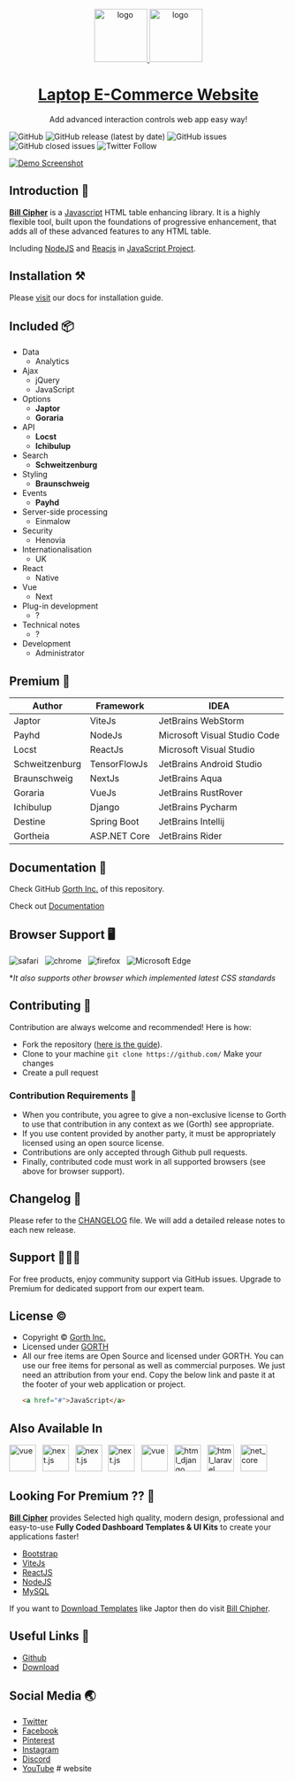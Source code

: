 <p align="center">
   <a href="#" target="_blank">
      <img src="https://upload.wikimedia.org/wikipedia/commons/thumb/d/db/Npm-logo.svg/540px-Npm-logo.svg.png" alt="logo" width="96px" height="auto">
   </a>
   <a href="#" target="_blank">
      <img src="https://upload.wikimedia.org/wikipedia/commons/thumb/1/11/Yarn-logo-kitten.svg/2560px-Yarn-logo-kitten.svg.png" alt="logo" width="96px" height="auto">
   </a>
</p>

<h1 align="center">
   <a href="#" target="_blank" align="center">
        Laptop E-Commerce Website
   </a>
</h1>

<p align="center">Add advanced interaction controls web app easy way!</p>

![GitHub](https://img.shields.io/github/license/goraria/datatables) ![GitHub release (latest by date)](https://img.shields.io/github/v/release/goraria/datatables) ![GitHub issues](https://img.shields.io/github/issues/goraria/datatables) ![GitHub closed issues](https://img.shields.io/github/issues-closed/goraria/datatables) ![Twitter Follow](https://img.shields.io/twitter/follow/Gortheia?style=social)

[![Demo Screenshot](https://www.jetbrains.com/ides/img/bg_header_mobile.jpg)](#)

## Introduction 🚀

[**Bill Cipher**](#) is a [Javascript](#) HTML table enhancing library. It is a highly flexible tool, built upon the foundations of progressive enhancement, that adds all of these advanced features to any HTML table.

Including [NodeJS](#) and [Reacjs](#) in [JavaScript Project](#).

## Installation ⚒️

Please [visit](#) our docs for installation guide.

## Included 📦

- Data
  - Analytics
- Ajax
  - jQuery
  - JavaScript
- Options
  - **Japtor**
  - **Goraria**
- API
  - **Locst**
  - **Ichibulup**
- Search
  - **Schweitzenburg**
- Styling
  - **Braunschweig**
- Events
  - **Payhd**
- Server-side processing
  - Einmalow
- Security
  - Henovia
- Internationalisation
  - UK
- React
  - Native
- Vue
  - Next
- Plug-in development
  - ?
- Technical notes
  - ?
- Development
  - Administrator

## Premium 💎

| Author         | Framework    | IDEA                         |
|----------------|--------------|------------------------------|
| Japtor         | ViteJs       | JetBrains WebStorm           |
| Payhd          | NodeJs       | Microsoft Visual Studio Code |
| Locst          | ReactJs      | Microsoft Visual Studio      |
| Schweitzenburg | TensorFlowJs | JetBrains Android Studio     |
| Braunschweig   | NextJs       | JetBrains Aqua               |
| Goraria        | VueJs        | JetBrains RustRover          |
| Ichibulup      | Django       | JetBrains Pycharm            |
| Destine        | Spring Boot  | JetBrains Intellij           |
| Gortheia       | ASP.NET Core | JetBrains Rider              |

## Documentation 📜

Check GitHub [Gorth Inc.](#) of this repository.

Check out [Documentation](#)

## Browser Support 🖥️

![safari](https://github.com/nuxt/nuxt/assets/47495003/8ecbb395-78fb-40fb-bb59-7301bf8a7e5d)
&nbsp;&nbsp;![chrome](https://github.com/nuxt/nuxt/assets/47495003/bbb6d7b0-2db6-4af4-abdc-a73de71dd287)
&nbsp;&nbsp;![firefox](https://github.com/nuxt/nuxt/assets/47495003/bca1f2d0-d597-453b-8525-5c94e36bfc33)
&nbsp;&nbsp;![Microsoft Edge](https://github.com/nuxt/nuxt/assets/47495003/f945821b-0cbd-464d-8103-824d4d5c4e9a)

\*_It also supports other browser which implemented latest CSS standards_

## Contributing 🦸

Contribution are always welcome and recommended! Here is how:

- Fork the repository ([here is the guide](#)).
- Clone to your machine `git clone https://github.com/` Make your changes
- Create a pull request

### Contribution Requirements 🧰

- When you contribute, you agree to give a non-exclusive license to Gorth to use that contribution in any context as we (Gorth) see appropriate.
- If you use content provided by another party, it must be appropriately licensed using an open source license.
- Contributions are only accepted through Github pull requests.
- Finally, contributed code must work in all supported browsers (see above for browser support).

## Changelog 📆

Please refer to the [CHANGELOG](#) file. We will add a detailed release notes to each new release.

## Support 🧑🏻‍💻

For free products, enjoy community support via GitHub issues. Upgrade to Premium for dedicated support from our expert team.

## License &copy;

- Copyright © [Gorth Inc.](#)
- Licensed under [GORTH](#)
- All our free items are Open Source and licensed under GORTH. You can use our free items for personal as well as commercial purposes. We just need an attribution from your end. Copy the below link and paste it at the footer of your web application or project.
  ```html
  <a href="#">JavaScript</a>
  ```

## Also Available In

<p>
   <a href="#" target="_blank"><picture><source width="auto" height="48px" media="(prefers-color-scheme: dark)" srcset="https://api.iconify.design/logos:vitejs.svg"><source width="auto" height="48px" media="(prefers-color-scheme: light)" srcset=""><img width="auto" height="48px" alt="vue" src=""></picture></img></a>&nbsp;&nbsp;
   <a href="#" target="_blank"><picture><source width="auto" height="48px" media="(prefers-color-scheme: dark)" srcset="https://api.iconify.design/logos:react.svg"><source width="auto" height="48px" media="(prefers-color-scheme: light)" srcset=""><img width="auto" height="48px" alt="next.js" src=""></picture></img></a>&nbsp;&nbsp;
   <a href="#" target="_blank"><picture><source width="auto" height="48px" media="(prefers-color-scheme: dark)" srcset="https://api.iconify.design/logos:nodejs-icon.svg"><source width="auto" height="48px" media="(prefers-color-scheme: light)" srcset=""><img width="auto" height="48px" alt="next.js" src=""></picture></img></a>&nbsp;&nbsp;
   <a href="#" target="_blank"><picture><source width="auto" height="48px" media="(prefers-color-scheme: dark)" srcset="https://api.iconify.design/logos:nextjs-icon.svg"><source width="auto" height="48px" media="(prefers-color-scheme: light)" srcset=""><img width="auto" height="48px" alt="next.js" src=""></picture></img></a>&nbsp;&nbsp;
   <a href="#" target="_blank"><picture><source width="auto" height="48px" media="(prefers-color-scheme: dark)" srcset="https://api.iconify.design/logos:vue.svg"><source width="auto" height="48px" media="(prefers-color-scheme: light)" srcset=""><img width="auto" height="48px" alt="vue" src=""></picture></img></a>&nbsp;&nbsp;
   <a href="#" target="_blank"><picture><source width="auto" height="48px" media="(prefers-color-scheme: dark)" srcset="https://api.iconify.design/logos:django-icon.svg"><source width="auto" height="48px" media="(prefers-color-scheme: light)" srcset=""><img width="auto" height="48px" alt="html_django" src=""></picture></img></a>&nbsp;&nbsp;
   <a href="#" target="_blank"><picture><source width="auto" height="48px" media="(prefers-color-scheme: dark)" srcset="https://api.iconify.design/logos:laravel.svg"><source width="auto" height="48px" media="(prefers-color-scheme: light)" srcset=""><img width="auto" height="48px" alt="html_laravel" src=""></picture></img></a>&nbsp;&nbsp;
   <a href="#" target="_blank"><picture><source width="auto" height="48px" media="(prefers-color-scheme: dark)" srcset="https://api.iconify.design/logos:dotnet.svg"><source width="auto" height="48px" media="(prefers-color-scheme: light)" srcset=""><img width="auto" height="48px" alt="net_core" src=""></picture></img></a>&nbsp;&nbsp;
</p>

<!-- Add other pro variants here. You can get the logo URL from here: https://icones.js.org/collection/logos -->

## Looking For Premium ?? 👀

**[Bill Cipher](#)** provides Selected high quality, modern design, professional and easy-to-use **Fully Coded Dashboard Templates & UI Kits** to create your applications faster!

- [Bootstrap](#)
- [ViteJs](#)
- [ReactJS](#)
- [NodeJS](#)
- [MySQL](#)

If you want to [Download Templates](#) like Japtor then do visit [Bill Chipher](#).

## Useful Links 🎁

- [Github]()
- [Download]()

## Social Media 🌏

- [Twitter](https://twitter.com/)
- [Facebook](https://www.facebook.com/)
- [Pinterest](https://pinterest.com/)
- [Instagram](https://www.instagram.com/)
- [Discord](https://discord.gg/)
- [YouTube](https://www.youtube.com/channel/)
#   w e b s i t e  
 